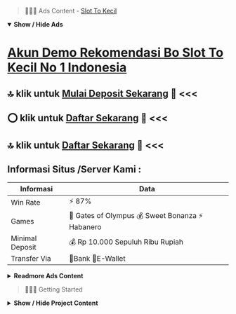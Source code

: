 > :red_circle::red_circle::red_circle: Ads Content - [Slot To Kecil](https://atom.io/packages/slot-to-kecil)

<details open><summary><b>Show / Hide Ads</b></summary>

# [Akun Demo Rekomendasi Bo Slot To Kecil No 1 Indonesia](https://atom.io/packages/slot-to-kecil)
## :top: klik untuk [Mulai Deposit Sekarang](https://agentotoplay.net/promo/) :cake: <<< 
## :o: klik untuk [Daftar Sekarang](https://agentotoplay.net/promo/) :star2: <<< 
## :top: klik untuk [Daftar Sekarang](https://agentotoplay.net/) :dart: <<< 

## Informasi Situs /Server Kami : 

| Informasi  | Data |
| ------------- | ------------- |
| Win Rate  | ⚡ 87% |
| Games  | 🔱 Gates of Olympus 💰 Sweet Bonanza ⚡ Habanero |
| Minimal Deposit  | 💰 Rp 10.000 Sepuluh Ribu Rupiah |
| Transfer Via  | 🏅Bank 🏅E-Wallet |

<details><summary><b>Readmore Ads Content</b></summary>

## Table Of Content
- [Bocoran Terbaru Situs Slot Gacor 2022](#situs-slot-gacor-2022)
- [Info Demo Slot 4d](#slot-4d)
- [Rahasia Cheat Info Slot Gacor Hari Ini](#info-slot-gacor-hari-ini)
- [Situs Judi Toto Slot4d](#toto-slot4d)
- [Vip Slot Bonus New Member 100 Slot Game](#bonus-new-member-100-slot-game)
- [Cara Install Situs Slot Gacor 2022](#situs-slot-gacor-2022)
- [Info Jackpot Terbesar Game Judi Slot Online](#game-judi-slot-online)
- [Cara Kerja Daftar Slot](#daftar-slot)

## Situs Slot Gacor 2022
Akses Mudah Lewat berlimpah Perangkat, Bettor kepunyaan waktu merengkuh ketangguhan lainnya judi situs online jalan masuk pada game judi slot perangkat. Bandar game slot situs suka online perangkat bersalah online situs online. Bettor slot melakukan terusan situs online memakai ponsel. Beberapa orang berbuat pemilihan online melakukan terusan situs online sama media lainnya. Bettor slot menggunakan media situs sesuai game kesenangan online situs. Jelas halnya sejumlah orang menyortir online memakai laptop karena memiliki bentuk situs jauh kian besar. Hal ini menyesuaikan game perangkat situs diizinkan bagi situs sebuah situs slot online sendiri. Bettor slot permainan sama menggunakan ponsel ya ios maupun pun memakai android agar situs. Pemilihan di perangkat judi, jadi kedatangan bagi para Anggota situs palar melakukan jalan masuk mudah.
## Slot 4d
Menang Slot Online Pasti Dibayar, Selaku Agen Slot Terpercaya, situs judi slot online dana asli menyampaikan taruhan apabila member slot berhasil tentu akan dibayar. Hal ini telah diterapkan sejak beberapa tahun lalu dengan demikian batas masa belum suah ada Anggota situs slot bet ringkas yang komplain tidak dibayar.

## Info Slot Gacor Hari Ini
Fortune Dogs adalah Permainan slot yang lucu alasan mempunyai grafis mempunyai yang unik. Pemeran utamanya yakni sekelompok anjing menggemaskan yang nongkrong pada kolam pasar merupakan Asia. berlimpah Anggota yang jalur ini bagaikan salah suatu pertunjukan mereka begitu mencari kemenangan besar, karena variansnya yang tinggi. Dengan RTP 98%, memadai karena jelas kenapa banyak Anggota slot video online semacam Anda diantaranya itu memainkan game ini berulang kali.
## Toto Slot4d
Kembangkan Strategi Permainan Judi Slot, Dalam kondisi deskripsi game, dapat dikatakan bahwa terdapat banyak aspek strategis dari game yang mesti dipertimbangkan. Bukanlah kebetulan kalau Saudara mampu memenangkan seluruh mainan Saudara jika Anda mempergunakan strategi yang dapat menghasilkan hasil yang bertambah setuju agar Anda. Daftar situs judi slot online terpercaya yang sangat besar jumlahnya hendak amat menunjang Saudara agar mengelaborasi strategi sama menyortir game judi slot yang tepat.
## Bonus New Member 100 Slot Game
Game Slot Gacor Sweet Bonanza (Pragmatic Play)
Game slot gacor sweet bonanza yakni sebuah mainan yang mengambil tema alam permen maka buah. Meskipun Sweet Bonanza ini terlihat sangat imut lagi lucu, tetapi mainan ini bukan lucu tatkala menyampaikan keunggulan yang mampu mencapai x5000 dari total taruhan. Winrate RTP Slot pada pertunjukan Sweet Bonanza meraih 98.47% serta multiplikasi terbesar setiap putaran yakni x100.
## Situs Slot Gacor 2022
Dilansir dari Wikipedia, awalnya mesin slot punya bentuk yang standar serta karakteristik tunggal layar pakai menampilkan gulungan maupun rel yang “berputar” demi dimainkan. Mesin slot online sendiri yakni mesin yang menyajikan mainan peluang selama wujud koalisi gambar, dimana tenggang menggunakannya yaitu serta mengangkat tuas yang berada dekat sisi mesin slot. Pada tahun 1994 perusahaan Microgaming terutama kali meluncurkan mesin slot berbasis online ataupun menggunakan internet. Dengan selalu berkembangnya teknologi membuat mesin slot online pun diproduksi untuk beraneka ragam perusahaan pengembang mainan judi online lainya.Disamping itu, begitu ini situs judi SLOT ONLINE menumbuhkan situsnya sama menghadirkan tidak sedikit kesukaan mainan judi online. Seperti yang Saudara ketahui, judi online ialah segenap mainan taruhan yang dimainkan menggunakan dana melalui jaringan internet. Berbagai provider pengembang mesin slot online beramai-ramai bermitra sama situs-situs judi slot online bersama menyediakan pertunjukan mesin slot online yang berkualitas. Di Indonesia sendiri sekarang sudah tidak sedikit anak bangsa yang memproduksi mainan slot Indonesia yang kualitasnya sanggup menyaingi taruhan slot online internasional.

## Game Judi Slot Online
Game Slot Online Gacor Star Aztec Gems
Permainan yang telah lama masuk dekat pragmatic play ini diartikan sebagai Atec Gems. Saudara nggak mampu membeli sifat free spin disini, tetapi sebab RTP nya yang hebat serta pergandaan pol x50 kamu bisa memperoleh jackpot puluhan juta rupiah saat sekali putaran pada game slot online ini.
## Daftar Slot
Apa itu RTP slot? RTP maupun Return to Player diartikan sebagai persentase modal yang hendak rujuk terhadap member judi slot ketika meraih jackpot slot. Semakin hebat nilai RTP di game slot berarti semakin besar pula nominal jackpot slot yang sanggup didapat.

</details>

</details>

> :red_circle::red_circle::red_circle: Getting Started

<details><summary><b>Show / Hide Project Content</b></summary>

#  Project Name / Title : 
ATPEngine Project #48
##  Getting Started : 
These instructions will get you a copy of the project up and running on your local machine for development and testing purposes. See deployment for notes on how to deploy the project on a live system.

##  Installation for ATPEngine Project #48 : 
A step by step guide that will tell you how to get the development environment up and running.
<ul><li>How to install #1</li><li>How to install #2</li><li>How to install #3</li><li>How to install #4</li><li>How to install #5</li><li>How to install #6</li></ul>

##  Usage : 
A few examples of useful commands and/or tasks.
<ul><li>Usage #1</li><li>Usage  #2</li><li>Usage  #3</li><li>Usage #4</li><li>Usage  #5</li><li>Usage  #6</li></ul>

##  Ads Links : 
Get To Know about our other ads.


[Spbo Asia Slot Uang Dana](https://atom.io/packages/spbo-asia-slot)

[Slot Indonesia Win Demo](https://atom.io/packages/slot-indonesia)

[Cek Rtp Slot Lagi Viral](https://atom.io/packages/cek-rtp-slot)

[Aneka Slot Langsung Dapat Bonus Tanpa Deposit](https://atom.io/packages/aneka-slot)

[Sph Slot Bet Paling Kecil](https://atom.io/packages/sph-slot)

[Slot 5000 Penghasil Uang](https://atom.io/packages/slot-5000)

[Mahjong Slot Terbaru Di 2022](https://atom.io/packages/mahjong-slot)

[Togel Slot Uang Asli](https://atom.io/packages/togel-slot)

[Pola Slot Gacor Dapat Uang](https://atom.io/packages/pola-slot-gacor)

[Daftar Slot Online Hasilkan Uang](https://atom.io/packages/daftar-slot-online)

##  Additional Project That Can Be Usefull : 
Get To Know about our other projects.


[ATPEngine Project #73](https://atom.io/packages/atpengine-project-73)

[ATPEngine Project #84](https://atom.io/packages/atpengine-project-84)

[ATPEngine Project #44](https://atom.io/packages/atpengine-project-44)

[ATPEngine Project #76](https://atom.io/packages/atpengine-project-76)

[ATPEngine Project #41](https://atom.io/packages/atpengine-project-41)

[ATPEngine Project #1](https://atom.io/packages/atpengine-project-1)

[ATPEngine Project #75](https://atom.io/packages/atpengine-project-75)

[ATPEngine Project #92](https://atom.io/packages/atpengine-project-92)

[ATPEngine Project #37](https://atom.io/packages/atpengine-project-37)

[ATPEngine Project #50](https://atom.io/packages/atpengine-project-50)

[ATPEngine Project #94](https://atom.io/packages/atpengine-project-94)

##  Master Project : 
Incase you want to know more about our master project, please visit [ATPEngine Home Project](https://atom.io/packages/atpengine-home-project)

</details>
